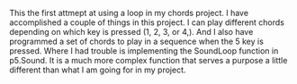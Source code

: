 This the first attmept at using a loop in my chords project.  I have accomplished a couple of things in this project.  I can play different chords depending on which key is pressed (1, 2, 3, or 4,).  And I also have programmed a set of chords to play in a sequence when the 5 key is pressed.  Where I had trouble is implementing the SoundLoop function in p5.Sound.  It is a much more complex function that serves a purpose a little different than what I am going for in my project.